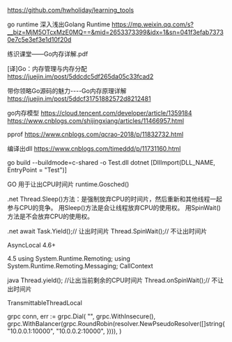 https://github.com/hwholiday/learning_tools


go runtime
深入浅出Golang Runtime
https://mp.weixin.qq.com/s?__biz=MjM5OTcxMzE0MQ==&mid=2653373399&idx=1&sn=041f3efab73730e7c5e3ef3e1d10f20d

练识课堂——Go内存详解.pdf

[译]Go：内存管理与内存分配
https://juejin.im/post/5ddcdc5df265da05c33fcad2

带你领略Go源码的魅力----Go内存原理详解
https://juejin.im/post/5ddcf31751882572d8212481

go内存模型
https://cloud.tencent.com/developer/article/1359184
https://www.cnblogs.com/shijingxiang/articles/11466957.html

pprof
https://www.cnblogs.com/qcrao-2018/p/11832732.html


编译出dll
https://www.cnblogs.com/timeddd/p/11731160.html

go build --buildmode=c-shared -o Test.dll
dotnet 
[DllImport(DLL_NAME, EntryPoint = "Test")]




GO
用于让出CPU时间片
runtime.Gosched()


.net
Thread.Sleep()方法：是强制放弃CPU的时间片，然后重新和其他线程一起参与CPU的竞争。
用Sleep()方法是会让线程放弃CPU的使用权。
用SpinWait()方法是不会放弃CPU的使用权。

.net
await Task.Yield();// 让出时间片
Thread.SpinWait();// 不让出时间片

AsyncLocal 4.6+

4.5
using System.Runtime.Remoting;
using System.Runtime.Remoting.Messaging;
CallContext



java
Thread.yield(); //让出当前剩余的CPU时间片
Thread.onSpinWait();// 不让出时间片

TransmittableThreadLocal

grpc
conn, err := grpc.Dial(
    "",
    grpc.WithInsecure(),
    grpc.WithBalancer(grpc.RoundRobin(resolver.NewPseudoResolver([]string{
        "10.0.0.1:10000",
        "10.0.0.2:10000",
    }))),
)